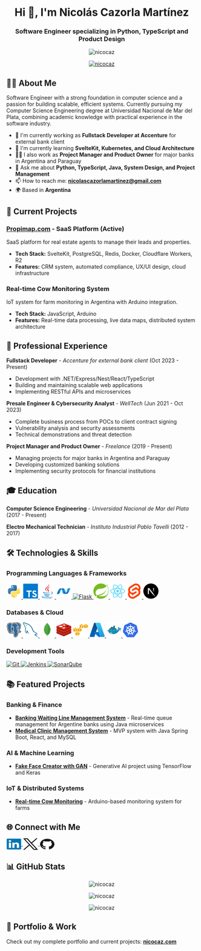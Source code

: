 <h1 align="center">Hi 👋, I'm Nicolás Cazorla Martínez</h1>
<h3 align="center">Software Engineer specializing in Python, TypeScript and Product Design</h3>

<p align="center">
  <img src="https://komarev.com/ghpvc/?username=nicocaz&label=Profile%20views&color=0e75b6&style=flat" alt="nicocaz" />
</p>

<p align="center">
  <a href="https://github.com/ryo-ma/github-profile-trophy">
    <img src="https://github-profile-trophy.vercel.app/?username=nicocaz" alt="nicocaz" />
  </a>
</p>

## 👨‍💻 About Me

Software Engineer with a strong foundation in computer science and a passion for building scalable, efficient systems. Currently pursuing my Computer Science Engineering degree at Universidad Nacional de Mar del Plata, combining academic knowledge with practical experience in the software industry.

- 🔭 I'm currently working as **Fullstack Developer at Accenture** for external bank client
- 🌱 I'm currently learning **SvelteKit, Kubernetes, and Cloud Architecture**
- 👨‍💼 I also work as **Project Manager and Product Owner** for major banks in Argentina and Paraguay
- 💬 Ask me about **Python, TypeScript, Java, System Design, and Project Management**
- 📫 How to reach me: **nicolascazorlamartinez@gmail.com**
- 🌍 Based in **Argentina**

## 🚀 Current Projects

### **[Propimap.com](https://propimap.com)** - SaaS Platform (Active)

SaaS platform for real estate agents to manage their leads and properties.

- **Tech Stack:** SvelteKit, PostgreSQL, Redis, Docker, Cloudflare Workers, R2
- **Features:** CRM system, automated compliance, UX/UI design, cloud infrastructure

### **Real-time Cow Monitoring System**

IoT system for farm monitoring in Argentina with Arduino integration.

- **Tech Stack:** JavaScript, Arduino
- **Features:** Real-time data processing, live data maps, distributed system architecture

## 💼 Professional Experience

**Fullstack Developer** - _Accenture for external bank client_ (Oct 2023 - Present)

- Development with .NET/Express/Nest/React/TypeScript
- Building and maintaining scalable web applications
- Implementing RESTful APIs and microservices

**Presale Engineer & Cybersecurity Analyst** - _WellTech_ (Jun 2021 - Oct 2023)

- Complete business process from POCs to client contract signing
- Vulnerability analysis and security assessments
- Technical demonstrations and threat detection

**Project Manager and Product Owner** - _Freelance_ (2019 - Present)

- Managing projects for major banks in Argentina and Paraguay
- Developing customized banking solutions
- Implementing security protocols for financial institutions

## 🎓 Education

**Computer Science Engineering** - _Universidad Nacional de Mar del Plata_ (2017 - Present)

**Electro Mechanical Technician** - _Instituto Industrial Pablo Tavelli_ (2012 - 2017)

## 🛠️ Technologies & Skills

### Programming Languages & Frameworks

<p align="left">
  <a href="https://www.python.org" target="_blank">
    <img src="https://raw.githubusercontent.com/devicons/devicon/master/icons/python/python-original.svg" alt="Python" width="40" height="40"/>
  </a>
  <a href="https://www.typescriptlang.org/" target="_blank">
    <img src="https://raw.githubusercontent.com/devicons/devicon/master/icons/typescript/typescript-original.svg" alt="TypeScript" width="40" height="40"/>
  </a>
  <a href="https://www.java.com" target="_blank">
    <img src="https://raw.githubusercontent.com/devicons/devicon/master/icons/java/java-original.svg" alt="Java" width="40" height="40"/>
  </a>
  <a href="https://dotnet.microsoft.com/" target="_blank">
    <img src="https://raw.githubusercontent.com/devicons/devicon/master/icons/dot-net/dot-net-original.svg" alt=".NET" width="40" height="40"/>
  </a>
  <a href="https://flask.palletsprojects.com/" target="_blank">
    <img src="https://www.vectorlogo.zone/logos/pocoo_flask/pocoo_flask-icon.svg" alt="Flask" width="40" height="40"/>
  </a>
  <a href="https://spring.io/" target="_blank">
    <img src="https://raw.githubusercontent.com/devicons/devicon/master/icons/spring/spring-original.svg" alt="Spring" width="40" height="40"/>
  </a>
  <a href="https://reactjs.org/" target="_blank">
    <img src="https://raw.githubusercontent.com/devicons/devicon/master/icons/react/react-original.svg" alt="React" width="40" height="40"/>
  </a>
  <a href="https://svelte.dev/" target="_blank">
    <img src="https://raw.githubusercontent.com/devicons/devicon/master/icons/svelte/svelte-original.svg" alt="Svelte" width="40" height="40"/>
  </a>
  <a href="https://nextjs.org/" target="_blank">
    <img src="https://raw.githubusercontent.com/devicons/devicon/master/icons/nextjs/nextjs-original.svg" alt="Next.js" width="40" height="40"/>
  </a>
</p>

### Databases & Cloud

<p align="left">
  <a href="https://www.postgresql.org/" target="_blank">
    <img src="https://raw.githubusercontent.com/devicons/devicon/master/icons/postgresql/postgresql-original.svg" alt="PostgreSQL" width="40" height="40"/>
  </a>
  <a href="https://www.mysql.com/" target="_blank">
    <img src="https://raw.githubusercontent.com/devicons/devicon/master/icons/mysql/mysql-original.svg" alt="MySQL" width="40" height="40"/>
  </a>
  <a href="https://www.mongodb.com/" target="_blank">
    <img src="https://raw.githubusercontent.com/devicons/devicon/master/icons/mongodb/mongodb-original.svg" alt="MongoDB" width="40" height="40"/>
  </a>
  <a href="https://redis.io/" target="_blank">
    <img src="https://raw.githubusercontent.com/devicons/devicon/master/icons/redis/redis-original.svg" alt="Redis" width="40" height="40"/>
  </a>
  <a href="https://aws.amazon.com/" target="_blank">
    <img src="https://raw.githubusercontent.com/devicons/devicon/master/icons/amazonwebservices/amazonwebservices-original.svg" alt="AWS" width="40" height="40"/>
  </a>
  <a href="https://azure.microsoft.com/" target="_blank">
    <img src="https://raw.githubusercontent.com/devicons/devicon/master/icons/azure/azure-original.svg" alt="Azure" width="40" height="40"/>
  </a>
  <a href="https://www.docker.com/" target="_blank">
    <img src="https://raw.githubusercontent.com/devicons/devicon/master/icons/docker/docker-original.svg" alt="Docker" width="40" height="40"/>
  </a>
  <a href="https://kubernetes.io/" target="_blank">
    <img src="https://raw.githubusercontent.com/devicons/devicon/master/icons/kubernetes/kubernetes-plain.svg" alt="Kubernetes" width="40" height="40"/>
  </a>
</p>

### Development Tools

<p align="left">
  <a href="https://git-scm.com/" target="_blank">
    <img src="https://www.vectorlogo.zone/logos/git-scm/git-scm-icon.svg" alt="Git" width="40" height="40"/>
  </a>
  <a href="https://www.jenkins.io/" target="_blank">
    <img src="https://www.vectorlogo.zone/logos/jenkins/jenkins-icon.svg" alt="Jenkins" width="40" height="40"/>
  </a>
  <a href="https://www.sonarsource.com/" target="_blank">
    <img src="https://www.vectorlogo.zone/logos/sonarsource/sonarsource-icon.svg" alt="SonarQube" width="40" height="40"/>
  </a>
</p>

## 📚 Featured Projects

### Banking & Finance

- **[Banking Waiting Line Management System](https://github.com/NicoCaz/BankConnect)** - Real-time queue management for Argentine banks using Java microservices
- **[Medical Clinic Management System](https://github.com/TeamProgra3/TP-Progra3)** - MVP system with Java Spring Boot, React, and MySQL

### AI & Machine Learning

- **[Fake Face Creator with GAN](https://github.com/NicoCaz/Face_creator_with_GAN)** - Generative AI project using TensorFlow and Keras

### IoT & Distributed Systems

- **[Real-time Cow Monitoring](https://github.com/NicoCaz/TP-Sistema-Distribuidos)** - Arduino-based monitoring system for farms

## 🌐 Connect with Me

<p align="left">
  <a href="https://linkedin.com/in/cazorlamartineznicolas" target="_blank">
    <img align="center" src="https://raw.githubusercontent.com/devicons/devicon/master/icons/linkedin/linkedin-original.svg" alt="LinkedIn" height="30" width="40" />
  </a>
  <a href="https://x.com/NicoCaz_" target="_blank">
    <img align="center" src="https://raw.githubusercontent.com/devicons/devicon/master/icons/twitter/twitter-original.svg" alt="Twitter" height="30" width="40" />
  </a>
  <a href="https://github.com/NicoCaz" target="_blank">
    <img align="center" src="https://raw.githubusercontent.com/devicons/devicon/master/icons/github/github-original.svg" alt="GitHub" height="30" width="40" />
  </a>
</p>

## 📊 GitHub Stats

<p align="center">
  <img src="https://github-readme-stats.vercel.app/api/top-langs?username=nicocaz&show_icons=true&locale=en&layout=compact&theme=dark" alt="nicocaz" />
</p>

<p align="center">
  <img src="https://github-readme-stats.vercel.app/api?username=nicocaz&show_icons=true&locale=en&theme=dark" alt="nicocaz" />
</p>

<p align="center">
  <img src="https://github-readme-streak-stats.herokuapp.com/?user=nicocaz&theme=dark" alt="nicocaz" />
</p>

## 🌟 Portfolio & Work

Check out my complete portfolio and current projects: **[nicocaz.com](https://nicocaz.com)**

